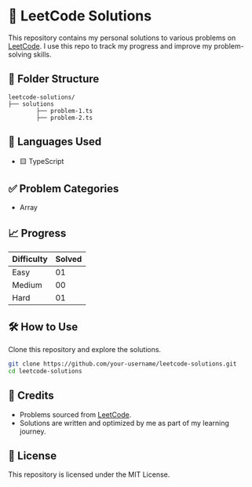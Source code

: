 # 🧠 LeetCode Solutions

This repository contains my personal solutions to various problems on [LeetCode](https://leetcode.com/). I use this repo to track my progress and improve my problem-solving skills.

## 📂 Folder Structure

```
leetcode-solutions/
├── solutions
        ├── problem-1.ts
        ├── problem-2.ts
```

## 🚀 Languages Used

- 🟨 TypeScript

## ✅ Problem Categories

- Array

## 📈 Progress

| Difficulty | Solved |
| ---------- | ------ |
| Easy       | 01     |
| Medium     | 00     |
| Hard       | 01     |

## 🛠️ How to Use

Clone this repository and explore the solutions.

```bash
git clone https://github.com/your-username/leetcode-solutions.git
cd leetcode-solutions
```

## 🌟 Credits

- Problems sourced from [LeetCode](https://leetcode.com/).
- Solutions are written and optimized by me as part of my learning journey.

## 📜 License

This repository is licensed under the MIT License.

